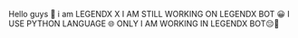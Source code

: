 Hello guys 🙂 i am LEGENDX X 
I AM STILL WORKING ON LEGENDX BOT 😀
I USE PYTHON LANGUAGE 🌐
ONLY I AM WORKING IN LEGENDX BOT😔🌟
